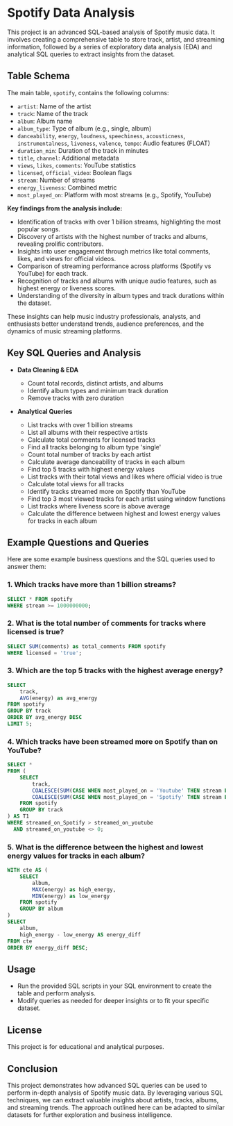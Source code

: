 # Spotify Data Analysis

This project is an advanced SQL-based analysis of Spotify music data. It involves creating a comprehensive table to store track, artist, and streaming information, followed by a series of exploratory data analysis (EDA) and analytical SQL queries to extract insights from the dataset.

## Table Schema

The main table, `spotify`, contains the following columns:

- `artist`: Name of the artist
- `track`: Name of the track
- `album`: Album name
- `album_type`: Type of album (e.g., single, album)
- `danceability`, `energy`, `loudness`, `speechiness`, `acousticness`, `instrumentalness`, `liveness`, `valence`, `tempo`: Audio features (FLOAT)
- `duration_min`: Duration of the track in minutes
- `title`, `channel`: Additional metadata
- `views`, `likes`, `comments`: YouTube statistics
- `licensed`, `official_video`: Boolean flags
- `stream`: Number of streams
- `energy_liveness`: Combined metric
- `most_played_on`: Platform with most streams (e.g., Spotify, YouTube)

**Key findings from the analysis include:**
- Identification of tracks with over 1 billion streams, highlighting the most popular songs.
- Discovery of artists with the highest number of tracks and albums, revealing prolific contributors.
- Insights into user engagement through metrics like total comments, likes, and views for official videos.
- Comparison of streaming performance across platforms (Spotify vs YouTube) for each track.
- Recognition of tracks and albums with unique audio features, such as highest energy or liveness scores.
- Understanding of the diversity in album types and track durations within the dataset.

These insights can help music industry professionals, analysts, and enthusiasts better understand trends, audience preferences, and the dynamics of music streaming platforms.

## Key SQL Queries and Analysis

- **Data Cleaning & EDA**
  - Count total records, distinct artists, and albums
  - Identify album types and minimum track duration
  - Remove tracks with zero duration

- **Analytical Queries**
  - List tracks with over 1 billion streams
  - List all albums with their respective artists
  - Calculate total comments for licensed tracks
  - Find all tracks belonging to album type 'single'
  - Count total number of tracks by each artist
  - Calculate average danceability of tracks in each album
  - Find top 5 tracks with highest energy values
  - List tracks with their total views and likes where official video is true
  - Calculate total views for all tracks
  - Identify tracks streamed more on Spotify than YouTube
  - Find top 3 most viewed tracks for each artist using window functions
  - List tracks where liveness score is above average
  - Calculate the difference between highest and lowest energy values for tracks in each album

## Example Questions and Queries

Here are some example business questions and the SQL queries used to answer them:

### 1. Which tracks have more than 1 billion streams?
```sql
SELECT * FROM spotify 
WHERE stream >= 1000000000;
```

### 2. What is the total number of comments for tracks where licensed is true?
```sql
SELECT SUM(comments) as total_comments FROM spotify
WHERE licensed = 'true';
```

### 3. Which are the top 5 tracks with the highest average energy?
```sql
SELECT 
    track, 
    AVG(energy) as avg_energy
FROM spotify
GROUP BY track
ORDER BY avg_energy DESC
LIMIT 5;
```

### 4. Which tracks have been streamed more on Spotify than on YouTube?
```sql
SELECT *
FROM (
    SELECT 
        track, 
        COALESCE(SUM(CASE WHEN most_played_on = 'Youtube' THEN stream END), 0) AS streamed_on_youtube, 
        COALESCE(SUM(CASE WHEN most_played_on = 'Spotify' THEN stream END), 0) AS streamed_on_Spotify
    FROM spotify
    GROUP BY track
) AS T1
WHERE streamed_on_Spotify > streamed_on_youtube
  AND streamed_on_youtube <> 0;
```

### 5. What is the difference between the highest and lowest energy values for tracks in each album?
```sql
WITH cte AS (
    SELECT 
        album,
        MAX(energy) as high_energy,
        MIN(energy) as low_energy
    FROM spotify
    GROUP BY album
)
SELECT
    album, 
    high_energy - low_energy AS energy_diff
FROM cte
ORDER BY energy_diff DESC;
```

## Usage

- Run the provided SQL scripts in your SQL environment to create the table and perform analysis.
- Modify queries as needed for deeper insights or to fit your specific dataset.

## License

This project is for educational and analytical purposes.

## Conclusion

This project demonstrates how advanced SQL queries can be used to perform in-depth analysis of Spotify music data. By leveraging various SQL techniques, we can extract valuable insights about artists, tracks, albums, and streaming trends. The approach outlined here can be adapted to similar datasets for further exploration and business intelligence.

